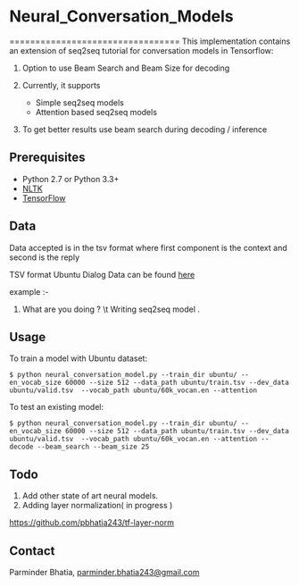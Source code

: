 # Neural_Conversation_Models
=================================
This implementation contains an extension of seq2seq tutorial for conversation models in Tensorflow:

1. Option to use Beam Search and Beam Size for decoding
    
2. Currently, it supports
    - Simple seq2seq  models
    - Attention based seq2seq models
    
3. To get better results use beam search during decoding / inference 


Prerequisites
-------------

- Python 2.7 or Python 3.3+
- [NLTK](http://www.nltk.org/)
- [TensorFlow](https://www.tensorflow.org/)

Data
-----
Data accepted is in the tsv format where first component is the context and second is the reply

TSV format Ubuntu Dialog Data can be found [here](https://drive.google.com/file/d/0BwPa9lrosQKdSTZxZ0tydUFGWE0/view)
 
example :-
1. What are you doing ? \t Writing seq2seq model . 

Usage
-----

To train a model with Ubuntu dataset:

    $ python neural_conversation_model.py --train_dir ubuntu/ --en_vocab_size 60000 --size 512 --data_path ubuntu/train.tsv --dev_data ubuntu/valid.tsv  --vocab_path ubuntu/60k_vocan.en --attention

To test an existing model:

    $ python neural_conversation_model.py --train_dir ubuntu/ --en_vocab_size 60000 --size 512 --data_path ubuntu/train.tsv --dev_data ubuntu/valid.tsv  --vocab_path ubuntu/60k_vocan.en --attention --decode --beam_search --beam_size 25


Todo
-----
1. Add other state of art neural models. 
2. Adding layer normalization( in progress )

https://github.com/pbhatia243/tf-layer-norm

## Contact
Parminder Bhatia, parminder.bhatia243@gmail.com
